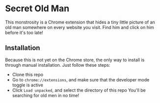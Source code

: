 # Secret Old Man
This monstrosity is a Chrome extension that hides a tiny little picture of an old man somewhere on every website you visit.
Find him and click on him before it's too late!

## Installation
Because this is not yet on the Chrome store, the only way to install is through manual installation. Just follow these steps:
* Clone this repo
* Go to `chrome://extensions`, and make sure that the developer mode toggle is active
* Click `Load unpacked`, and select the directory of this repo
You'll be searching for old men in no time!
